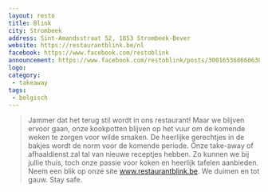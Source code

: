 ```yaml
---
layout: resto
title: Blink
city: Strombeek
address: Sint-Amandsstraat 52, 1853 Strombeek-Bever
website: https://restaurantblink.be/nl
facebook: https://www.facebook.com/restoblink
announcement: https://www.facebook.com/restoblink/posts/3001653686606308
logo: 
category: 
 - takeaway
tags: 
 - belgisch
---
```


> Jammer dat het terug stil wordt  in ons restaurant! Maar we blijven ervoor gaan, onze kookpotten blijven op het vuur om de komende weken te zorgen voor wilde smaken. De heerlijke gerechtjes in de bakjes wordt de norm voor de komende periode. Onze take-away of afhaaldienst zal tal van nieuwe receptjes hebben. Zo kunnen we  bij jullie thuis, toch onze passie voor koken en heerlijk tafelen aanbieden. Neem een blik op onze site www.restaurantblink.be. We duimen en tot gauw. Stay safe.